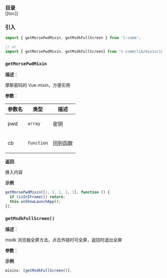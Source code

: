<h3 style="margin-bottom: -1rem;">目录</h3>

[[toc]]

<h3>引入</h3>

```ts
import { getMorsePwdMixin, getMsdkFullScreen } from 't-comm';

// or
import { getMorsePwdMixin, getMsdkFullScreen} from 't-comm/lib/mixin/index';
```


### `getMorsePwdMixin` 


**描述**：<p>摩斯密码的 Vue mixin，方便实用</p>

**参数**：


| 参数名 | 类型 | 描述 |
| --- | --- | --- |
| pwd | <code>array</code> | <p>密钥</p> |
| cb | <code>function</code> | <p>回到函数</p> |

**返回**: <p>换入内容</p>

**示例**

```ts
getMorsePwdMixin([1, 1, 1, 1, 1], function () {
  if (isInIFrame()) return;
  this.onShowLaunchApp();
}),
```
<a name="getMsdkFullScreen"></a>

### `getMsdkFullScreen()` 


**描述**：<p>msdk 浏览器全屏方法，点击外链时可全屏，返回时退出全屏</p>

**参数**：



**示例**

```ts
mixins: [getMsdkFullScreen()],
```
